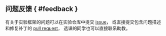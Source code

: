 ## 问题反馈 { #feedback }

有关于实验框架的问题可以在实验仓库中提交 [issue](https://github.com/thu-db/huadb/issues/new)，
或直接提交包含问题描述和修复补丁的 [pull request](https://github.com/thu-db/huadb/compare)，
选课的同学也可以直接联系助教。
